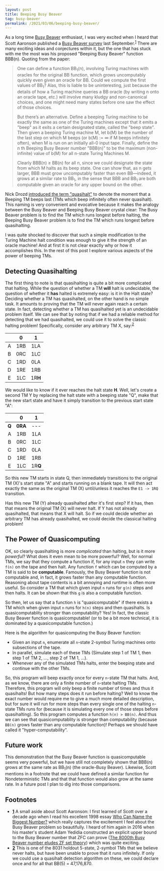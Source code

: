 ```yaml
---
layout: post
title: Beeping Busy Beaver
tag: busy-beaver
permalink: /2021/03/06/beeping-busy-beaver/
---
```


As a long time [Busy Beaver](https://en.wikipedia.org/wiki/Busy_beaver) enthusiast, I was very excited when I heard that Scott Aaronson published a [Busy Beaver survey](https://www.scottaaronson.com/blog/?p=4916) last September.<sup id="t1">[1](#f1)</sup> There are many exciting ideas and conjectures within it, but the one that has stuck with me the most was his proposed "Beeping Busy Beaver" function BBB(n). Quoting from the paper:

> One can define a function BB<sub>1</sub>(n), involving Turing machines with oracles for the original BB function, which grows uncomputably quickly even given an oracle for BB. Could we compute the first values of BB<sub>1</sub>? Alas, this is liable to be uninteresting, just because the details of how a Turing machine queries a BB oracle (by writing n onto an oracle tape, etc.) will involve many kludgy and non-canonical choices, and one might need many states before one saw the effect of those choices.
>
> But there’s an alternative. Define a beeping Turing machine to be exactly the same as one of the Turing machines except that it emits a "beep" as it exits a certain designated state, called the "beep state". Then given a beeping Turing machine M, let b(M) be the number of the last step on which M beeps (or b(M) := ∞ if M beeps infinitely often), when M is run on an initially all-0 input tape. Finally, define the n th Beeping Busy Beaver number "BBB(n)" to be the maximum (non-infinite) value of b(M) for all n-state Turing Machines M.
>
> Clearly BBB(n) ≥ BB(n) for all n, since we could designate the state from which M halts as its beep state. One can show that, as n gets larger, BBB must grow uncomputably faster than even BB—indeed, it grows at a similar rate to BB<sub>1</sub>, in the sense that BBB and BB<sub>1</sub> are both computable given an oracle for any upper bound on the other.

Nick Drozd [introduced the term "quasihalt"](https://nickdrozd.github.io/2020/08/13/beeping-busy-beavers.html) to denote the moment that a Beeping TM beeps last (TMs which beep infinitely often never quasihalt). This naming is very convenient and evocative because it makes the analogy between the Busy Beaver and Beeping Busy Beaver crystal clear: The Busy Beaver problem is to find the TM which runs longest before halting, the Beeping Busy Beaver problem is to find the TM which runs longest before quasihalting.

I was quite shocked to discover that such a simple modification to the Turing Machine halt condition was enough to give it the strength of an oracle machine! And at first it is not clear exactly why or how it accomplishes this. In the rest of this post I explore various aspects of the power of beeping TMs.


## Detecting Quasihalting

The first thing to note is that quasihalting is quite a bit more complicated that halting. While the question of whether a TM **will** halt is undecidable, the question of whether it **has** halted is extremely easy: is it in the Halt state? Deciding whether a TM has quasihalted, on the other hand is no simple task. It amounts to proving that the TM will never again reach a certain state. In fact, detecting whether a TM has quasihalted yet is an undecidable problem itself. We can see that by noting that if we had a reliable method for detecting that we had quasihalted, we could use it to solve the classic halting problem! Specifically, consider any arbitrary TM X, say:<sup id="t2">[2](#f2)</sup>

  |     |  0  |  1  |
  | :-: | :-: | :-: |
  |  A  | 1RB | 1LA |
  |  B  | 0RC | 1LC |
  |  C  | 1RD | 0LA |
  |  D  | 1RE | 1RB |
  |  E  | 1LC | 1R**H** |

We would like to know if it ever reaches the halt state **H**. Well, let's create a second TM Y by replacing the halt state with a beeping state "Q", make that the new start state and have it simply transition to the previous start state "A":

  |     |  0  |  1  |
  | :-: | :-: | :-: |
  | **Q** | **0RA** | --- |
  |  A  | 1RB | 1LA |
  |  B  | 0RC | 1LC |
  |  C  | 1RD | 0LA |
  |  D  | 1RE | 1RB |
  |  E  | 1LC | 1R**Q** |

So this new TM starts in state Q, then immediately transitions to the original TM (X)'s start state "A" and starts running on a blank tape. It will then act exactly the same as the original TM (X) until/unless it reaches the `E1 -> 1RQ` transition.

Has this new TM (Y) already quasihalted after it's first step? If it has, then that means the original TM (X) will never halt. If Y has not already quasihalted, that means that X will halt. So if we could decide whether an arbitrary TM has already quasihalted, we could decide the classical halting problem!


## The Power of Quasicomputing

OK, so clearly quasihalting is more _complicated_ than halting, but is it more _powerful_? What does it even mean to be more powerful? Well, for normal TMs, we say that they compute a function if, for any input `n` they can write `f(n)` on the tape and then halt. Any function `f` which can be computed by a TM is said to be **computable**. Famously, the Busy Beaver function is not computable and, in fact, it grows faster than any computable function. Reasoning about tape contents is a bit annoying and runtime is often more useful. So consider a TM that which given input `n` runs for `g(n)` steps and then halts. It can be shown that this `g` is also a computable function.

So then, let us say that a function `h` is "quasicomputable" if there exists a TM which when given input `n` runs for `h(n)` steps and then quasihalts. Is quasicomputablity stronger than computability? Yes! In fact, the classic Busy Beaver function is quasicomputable! (or to be a bit more technical, it is dominated by a quasicomputable function.)

Here is the algorithm for quasicomputing the Busy Beaver function:
* Given an input `n`, enumerate all `n`-state 2-symbol Turing machines onto subsections of the tape.
* In parallel, simulate each of these TMs (Simulate step 1 of TM 1, then step 1 of TM 2, ..., step 2 of TM 1, ...).
* Whenever any of the simulated TMs halts, enter the beeping state and continue with the other TMs.

So, this program will beep exactly once for every `n`-state TM that halts. And, as we know, there are only a finite number of `n`-state halting TMs. Therefore, this program will only beep a finite number of times and thus it quasihalts! But how many steps does it run before halting? Well to know the exact number would require me to give a much more detailed description, but for sure it will run for more steps than every single one of the halting `n`-state TMs runs for (because it is simulating every one of those steps before quasihalting). So this program computes a function `h(n) > BB(n)`. And thus we can see that quasicomputablity is stronger than computability (because `BB(n)` grows faster than any computable function)! Perhaps we should have called it "hyper-computability".


## Future work

This demonstration that the Busy Beaver function is quasicomputable seems very powerful, but we have still not completely shown that BBB(n) grows at the same rate as BB<sub>1</sub>(n) (the oracle-Busy Beaver). Likewise, Scott mentions in a footnote that we could have defined a similar function for Nondeterministic TMs and that that function would also grow at the same rate. In a future post I plan to dig into those comparisons.


## Footnotes

* <b id="f1">[1](#t1)</b> A small aside about Scott Aaronson: I first learned of Scott over a decade ago when I read his excellent 1998 essay [Who Can Name the Biggest Number?](https://www.scottaaronson.com/writings/bignumbers.html) which really captures the excitement I feel about the Busy Beaver problem so beautifully. I heard of him again in 2016 when his master's student Adam Yedidia constructed an explicit upper bound to the Busy Beaver number that ZFC can prove ([The 8000th Busy Beaver number eludes ZF set theory](https://www.scottaaronson.com/blog/?p=2725)) which was quite exciting.
* <b id="f2">[2](#t2)</b> This is one of the 8031 holdout 5-state, 2-symbol TMs that we believe never halts, but have been unable to prove that it runs infinitely. If only we could use a quasihalt detection algorithm on these, we could declare once and for all that BB(5) = 47,176,870.
